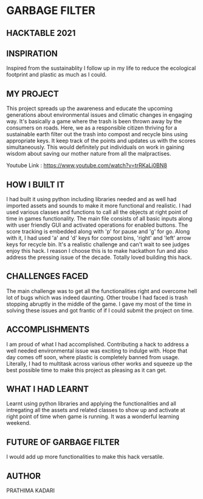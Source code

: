# GARBAGE FILTER

## HACKTABLE 2021

## INSPIRATION
Inspired from the sustainablity I follow up in my life to reduce the ecological footprint and plastic as much as I could.

## MY PROJECT
This project spreads up the awareness and educate the upcoming generations about environmental issues and climatic changes in engaging way. It's basically a game where the trash is been thrown away by the consumers on roads. Here, we as a responsible citizen thriving for a sustainable earth filter out the trash into compost and recycle bins using appropriate keys. It keep track of the points and updates us with the scores simultaneously. This would definitely put individuals on work in gaining wisdom about saving our mother nature from all the malpractises.

Youtube Link : https://www.youtube.com/watch?v=trRKaLj0BN8

## HOW I BUILT IT
I had built it using python including libraries needed and as well had imported assets and sounds to make it more functional and realistic. I had used various classes and functions to call all the objects at right point of time in games functionality. The main file consists of all basic inputs along with user friendly GUI and activated operations for enabled buttons. The score tracking is embedded along with 'p' for pause and 'g' for go. Along with it, I had used 'a' and 'd' keys for compost bins, 'right' and 'left' arrow keys for recycle bin. It's a realistic challenge and can't wait to see judges enjoy this hack. I reason I choose this is to make hackathon fun and also address the pressing issue of the decade. Totally loved building this hack. 

## CHALLENGES FACED
The main challenge was to get all the functionalities right and overcome hell lot of bugs which was indeed daunting. Other troube I had faced is trash stopping abruptly in the middle of the game. I gave my most of the time in solving these issues and got frantic of if I could submit the project on time.

## ACCOMPLISHMENTS
I am proud of what I had accomplished. Contributing a hack to address a well needed environmental issue was exciting to indulge with. Hope that day comes off soon, where plastic is completely banned from usage. Literally, I had to multitask across various other works and squeeze up the best possible time to make this project as pleasing as it can get.

## WHAT I HAD LEARNT
Learnt using python libraries and applying the functionalities and all intregating all the assets and related classes to show up and activate at right point of time when game is running. It was a wonderful learning weekend.

## FUTURE OF GARBAGE FILTER
I would add up more functionalities to make this hack versatile.

## AUTHOR

PRATHIMA KADARI
